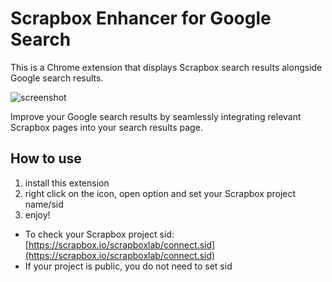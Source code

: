 # Scrapbox Enhancer for Google Search

This is a Chrome extension that displays Scrapbox search results alongside Google search results.

![screenshot](https://gyazo.com/ff42ad2596c9d5bf75d9b34ff0ef1754.png)

Improve your Google search results by seamlessly integrating relevant Scrapbox pages into your search results page.

## How to use

1. install this extension
2. right click on the icon, open option and set your Scrapbox project name/sid
3. enjoy!

- To check your Scrapbox project sid: [https://scrapbox.io/scrapboxlab/connect.sid](https://scrapbox.io/scrapboxlab/connect.sid)
- If your project is public, you do not need to set sid
